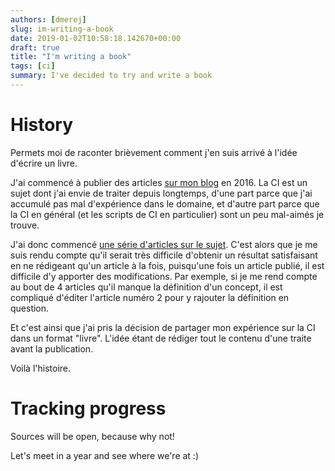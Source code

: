 ```yaml
---
authors: [dmerej]
slug: im-writing-a-book
date: 2019-01-02T10:58:18.142670+00:00
draft: true
title: "I'm writing a book"
tags: [ci]
summary: I've decided to try and write a book
---
```


# History


Permets moi de raconter brièvement comment j'en suis arrivé à l'idée d'écrire un livre.

J'ai commencé à publier des articles [sur mon blog]() en 2016. La CI est un sujet dont j'ai envie de traiter depuis longtemps, d'une part parce que j'ai accumulé pas mal d'expérience dans le domaine, et d'autre part parce que la CI en général (et les scripts de CI en particulier) sont un peu mal-aimés je trouve.

J'ai donc commencé [une série d'articles sur le sujet](). C'est alors que je me suis rendu compte qu'il serait très difficile d'obtenir
un résultat satisfaisant en ne rédigeant qu'un article à la fois, puisqu'une fois un article publié, il est difficile d'y apporter des modifications. Par exemple, si je me rend compte au bout de 4 articles qu'il manque la définition d'un concept, il est compliqué d'éditer l'article numéro 2 pour y rajouter la définition en question.

Et c'est ainsi que j'ai pris la décision de partager mon expérience sur la CI dans un format "livre". L'idée étant de rédiger tout le contenu d'une traite avant la publication.

Voilà l'histoire.

# Tracking progress

Sources will be open, because why not!

Let's meet in a year and see where we're at :)
